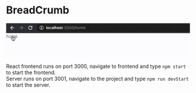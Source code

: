 # BreadCrumb 
 ![DEMO](demo.gif)
 
 React frontend runs on port 3000, navigate to frontend and type `npm start` to start the frontend.   
 Server runs on port 3001, navigate to the project and type `npm run devStart` to start the server.

